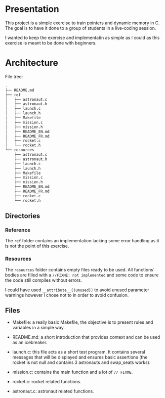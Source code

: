 # Presentation

This project is a simple exercise to train pointers and dynamic memory in C.
The goal is to have it done to a group of students in a live-coding session.

I wanted to keep the exercise and implementatin as simple as I could as this
exercise is meant to be done with beginners.


# Architecture

File tree:

```sh
.
├── README.md
├── ref
│   ├── astronaut.c
│   ├── astronaut.h
│   ├── launch.c
│   ├── launch.h
│   ├── Makefile
│   ├── mission.c
│   ├── mission.h
│   ├── README_EN.md
│   ├── README_FR.md
│   ├── rocket.c
│   └── rocket.h
└── resources
    ├── astronaut.c
    ├── astronaut.h
    ├── launch.c
    ├── launch.h
    ├── Makefile
    ├── mission.c
    ├── mission.h
    ├── README_EN.md
    ├── README_FR.md
    ├── rocket.c
    └── rocket.h

```

## Directories

### Reference

The `ref` folder contains an implementation lacking some error handling
as it is not the point of this exercise.

### Resources

The `resources` folder contains empty files ready to be used.
All functions' bodies are filled with a `//FIXME: not implemented` and
some code to ensure the code still compiles without errors.

I could have used `__attribute__((unused))` to avoid unused parameter
warnings however I chose not to in order to avoid confusion.


## Files

- Makefile: a really basic Makefile, the objective is to present rules and
  variables in a simple way.

- README.md: a short introduction that provides context and can be used as
  an icebreaker.

- launch.c: this file acts as a short test program. It contains several
  messages that will be displayed and ensures basic assertions (the rocket
  is not null and contains 3 astronauts and swap\_seats works).

- mission.c: contains the main function and a lot of `// FIXME`.

- rocket.c: rocket related functions.

- astronaut.c: astronaut related functions.
